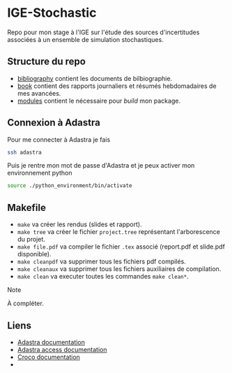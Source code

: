 # IGE-Stochastic
Repo pour mon stage à l'IGE sur l'étude des sources d'incertitudes associées à un ensemble de simulation stochastiques.

## Structure du repo
- [bibliography](bibliography/) contient les documents de bilbiographie.
- [book](book/) contient des rapports journaliers et résumés hebdomadaires de mes avancées.
- [modules](modules/) contient le nécessaire pour *build* mon package.

## Connexion à Adastra
Pour me connecter à Adastra je fais 
```bash
ssh adastra
```

Puis je rentre mon mot de passe d'Adastra et je peux activer mon environnement python
```bash
source ./python_environment/bin/activate
```  

## Makefile
- `make` va créer les rendus (slides et rapport).
- `make tree` va créer le fichier `project.tree` représentant l'arborescence du projet.
- `make file.pdf` va compiler le fichier `.tex` associé (report.pdf et slide.pdf disponible).
- `make cleanpdf` va supprimer tous les fichiers pdf compilés.
- `make cleanaux` va supprimer tous les fichiers auxiliaires de compilation.
- `make clean` va executer toutes les commandes `make clean*`.


> [!NOTE]
> À compléter.

## Liens
- [Adastra documentation](https://dci.dci-gitlab.cines.fr/webextranet/)
- [Adastra access documentation](https://dci.dci-gitlab.cines.fr/webextranet/user_support/index.html#adastra-accessing-account-opening)
- [Croco documentation](https://croco-ocean.gitlabpages.inria.fr/croco_doc/)
- 